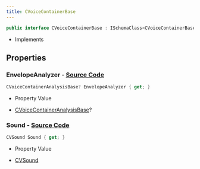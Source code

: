 ```yaml
---
title: CVoiceContainerBase
---
```


```csharp
public interface CVoiceContainerBase : ISchemaClass<CVoiceContainerBase>, ISchemaField, ISchemaClass, INativeHandle
```

- Implements

## Properties

### **EnvelopeAnalyzer** - [Source Code](https://github.com/swiftly-solution/swiftlys2/blob/main/managed/src/SwiftlyS2.Generated/Schemas/Interfaces/CVoiceContainerBase.cs#L18)

```csharp
CVoiceContainerAnalysisBase? EnvelopeAnalyzer { get; }
```

- Property Value

- [CVoiceContainerAnalysisBase](/docs/api/shared/schemadefinitions/cvoicecontaineranalysisbase)?

### **Sound** - [Source Code](https://github.com/swiftly-solution/swiftlys2/blob/main/managed/src/SwiftlyS2.Generated/Schemas/Interfaces/CVoiceContainerBase.cs#L16)

```csharp
CVSound Sound { get; }
```

- Property Value

- [CVSound](/docs/api/shared/schemadefinitions/cvsound)

